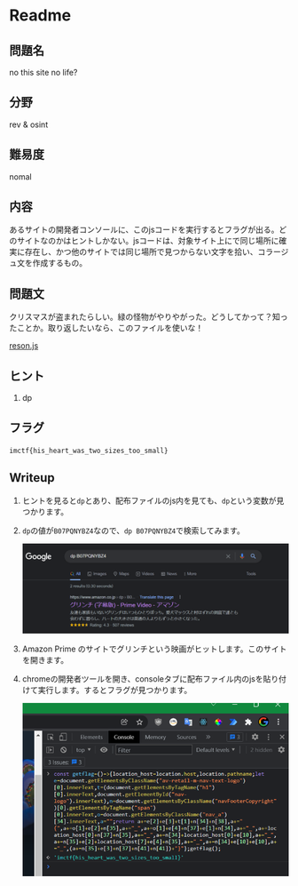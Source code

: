 # Readme

## 問題名

no this site no life?

## 分野

rev & osint

## 難易度

nomal

## 内容

あるサイトの開発者コンソールに、このjsコードを実行するとフラグが出る。どのサイトなのかはヒントしかない。jsコードは、対象サイト上にで同じ場所に確実に存在し、かつ他のサイトでは同じ場所で見つからない文字を拾い、コラージュ文を作成するもの。

## 問題文

クリスマスが盗まれたらしい。緑の怪物がやりやがった。どうしてかって？知ったことか。取り返したいなら、このファイルを使いな！

[reson.js](./reason.js)

## ヒント

1. dp

## フラグ

`imctf{his_heart_was_two_sizes_too_small}`

## Writeup

1. ヒントを見ると`dp`とあり、配布ファイルのjs内を見ても、`dp`という変数が見つかります。
1. `dp`の値が`B07PQNYBZ4`なので、`dp B07PQNYBZ4`で検索してみます。

    ![s](./img/search.png)

1. Amazon Prime のサイトでグリンチという映画がヒットします。このサイトを開きます。
1. chromeの開発者ツールを開き、consoleタブに配布ファイル内のjsを貼り付けて実行します。するとフラグが見つかります。

    ![con](./img/console.png)
